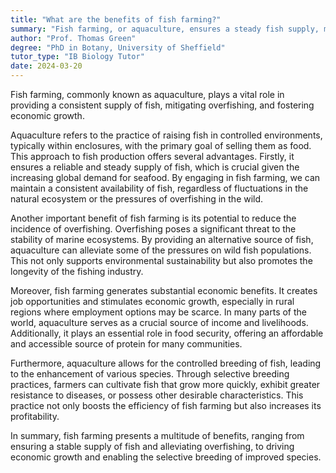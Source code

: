```yaml
---
title: "What are the benefits of fish farming?"
summary: "Fish farming, or aquaculture, ensures a steady fish supply, mitigates overfishing, and supports economic development."
author: "Prof. Thomas Green"
degree: "PhD in Botany, University of Sheffield"
tutor_type: "IB Biology Tutor"
date: 2024-03-20
---
```


Fish farming, commonly known as aquaculture, plays a vital role in providing a consistent supply of fish, mitigating overfishing, and fostering economic growth.

Aquaculture refers to the practice of raising fish in controlled environments, typically within enclosures, with the primary goal of selling them as food. This approach to fish production offers several advantages. Firstly, it ensures a reliable and steady supply of fish, which is crucial given the increasing global demand for seafood. By engaging in fish farming, we can maintain a consistent availability of fish, regardless of fluctuations in the natural ecosystem or the pressures of overfishing in the wild.

Another important benefit of fish farming is its potential to reduce the incidence of overfishing. Overfishing poses a significant threat to the stability of marine ecosystems. By providing an alternative source of fish, aquaculture can alleviate some of the pressures on wild fish populations. This not only supports environmental sustainability but also promotes the longevity of the fishing industry.

Moreover, fish farming generates substantial economic benefits. It creates job opportunities and stimulates economic growth, especially in rural regions where employment options may be scarce. In many parts of the world, aquaculture serves as a crucial source of income and livelihoods. Additionally, it plays an essential role in food security, offering an affordable and accessible source of protein for many communities.

Furthermore, aquaculture allows for the controlled breeding of fish, leading to the enhancement of various species. Through selective breeding practices, farmers can cultivate fish that grow more quickly, exhibit greater resistance to diseases, or possess other desirable characteristics. This practice not only boosts the efficiency of fish farming but also increases its profitability.

In summary, fish farming presents a multitude of benefits, ranging from ensuring a stable supply of fish and alleviating overfishing, to driving economic growth and enabling the selective breeding of improved species.
    